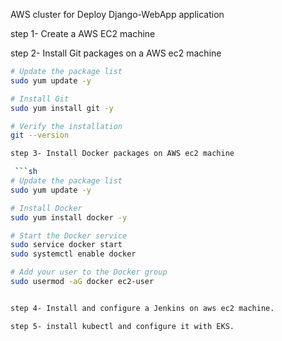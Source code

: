 AWS cluster for Deploy Django-WebApp application

 step 1- Create a AWS EC2 machine

 step 2- Install Git packages on a AWS ec2 machine

 ```sh
 # Update the package list
sudo yum update -y

# Install Git
sudo yum install git -y

# Verify the installation
git --version

step 3- Install Docker packages on AWS ec2 machine

  ```sh
# Update the package list
sudo yum update -y

# Install Docker
sudo yum install docker -y

# Start the Docker service
sudo service docker start
sudo systemctl enable docker

# Add your user to the Docker group
sudo usermod -aG docker ec2-user


 step 4- Install and configure a Jenkins on aws ec2 machine.

 step 5- install kubectl and configure it with EKS.
